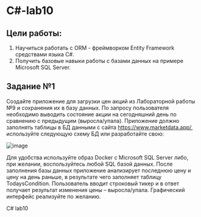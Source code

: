 # C#-lab10
## Цели работы:
1. Научиться работать c ORM - фреймворком Entity Framework средствами языка C#.
2. Получить базовые навыки работы с базами данных на примере Microsoft SQL Server.

## Задание №1
Создайте приложение для загрузки цен акций из Лабораторной работы №9 и сохранения их в базу данных. По запросу пользователя необходимо выводить состояние акции на сегодняшний день по сравнению с предыдущим (выросла/упала).
Приложение должно заполнять таблицы в БД данными с сайта https://www.marketdata.app/, используйте следующую схему БД или разработайте свою:

![image](https://github.com/user-attachments/assets/51c3fabd-fe7a-404d-a1d4-1ad882c79f52)

Для удобства используйте образ Docker c Microsoft SQL Server либо, при желании, воспользуйтесь любой SQL базой данных.
После заполнения базы данных приложение анализирует последнюю цену и цену на день раньше, в результате чего заполняет таблицу TodaysCondition.
Пользователь вводит строковый тикер и в ответ получает результат изменения цены – выросла/упала.
Графический интерфейс реализуйте по желанию.

C# lab10
